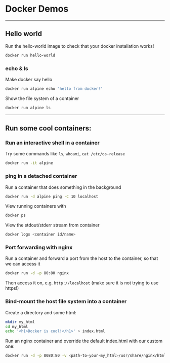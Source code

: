 # Docker Demos

---

## Hello world

Run the hello-world image to check that your docker installation works!

```sh
docker run hello-world
```

### echo & ls

Make docker say hello

```sh
docker run alpine echo "hello from docker!"
```

Show the file system of a container

```sh
docker run alpine ls
```

---

## Run some cool containers:

### Run an interactive shell in a container

Try some commands like `ls`, `whoami`, `cat /etc/os-release`

```sh
docker run -it alpine
```

### ping in a detached container

Run a container that does something in the background

```sh
docker run -d alpine ping -C 10 localhost
```

View running containers with

```sh
docker ps
```

View the stdout/stderr stream from container

```sh
docker logs <container id/name>
```

### Port forwarding with nginx

Run a container and forward a port from the host to the container, so that we can access it

```sh
docker run -d -p 80:80 nginx
```

Then access it on, e.g. `http://localhost` (make sure it is not trying to use https!)

### Bind-mount the host file system into a container

Create a directory and some html:

```sh
mkdir my_html
cd my_html
echo '<h1>Docker is cool!</h1>' > index.html
```

Run an nginx container and override the default index.html with our custom one:

```sh
docker run -d -p 8080:80 -v <path-to-your-my_html>/usr/share/nginx/html nginx
```
